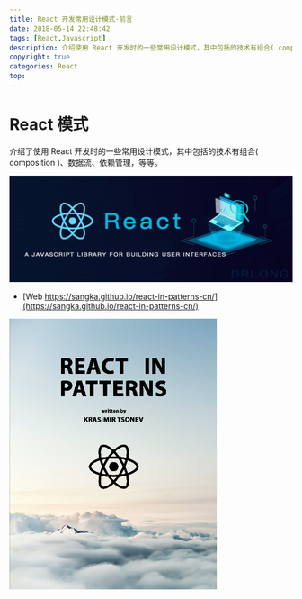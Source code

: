 ```yaml
---
title: React 开发常用设计模式-前言
date: 2018-05-14 22:48:42
tags: [React,Javascript]
description: 介绍使用 React 开发时的一些常用设计模式，其中包括的技术有组合( composition )、数据流、依赖管理，等等。
copyright: true
categories: React
top:
---
```

# React 模式
介绍了使用 React 开发时的一些常用设计模式，其中包括的技术有组合( composition )、数据流、依赖管理，等等。

![React](https://raw.githubusercontent.com/Duanruilong/phone_drl/master/image/blog/react_d.png)

<!--more-->


* [Web https://sangka.github.io/react-in-patterns-cn/](https://sangka.github.io/react-in-patterns-cn/)

<!-- * [GitHub https://github.com/SangKa/react-in-patterns-cn](GitHub (https://github.com/SangKa/react-in-patterns-cn) -->

![设计模式](https://raw.githubusercontent.com/Duanruilong/phone_drl/master/image/react_type/cover1.png)